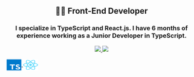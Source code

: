 <!DOCTYPE html>
<html lang="en-US">

<body>

<div ng-app="">
<h2 align="center">👩‍💻 Front-End Developer</h2>

<h3 align="center">I specialize in TypeScript and React.js. I have 6 months of experience working as a Junior Developer in TypeScript.</h3>
  
 
</div>

</body>
</html>

<div align="center">
  <a href="https://github.com/tiffsilvaxx">
  <img height="150" src="https://github-readme-stats.vercel.app/api?username=tiffsilvaxx&show_icons=true&theme=dark&include_all_commits=true&count_private=true"/>
  <img height="150" src="https://github-readme-stats.vercel.app/api/top-langs/?username=tiffsilvaxx&layout=compact&langs_count=7&theme=dark"/>
</div>

 <div style="display: inline_block"><br>
  <img align="center" alt="TypeScript" height="30" width="40" src="https://raw.githubusercontent.com/devicons/devicon/master/icons/typescript/typescript-plain.svg">
  <img align="center" alt="React.js" height="30" width="40" src="https://raw.githubusercontent.com/devicons/devicon/master/icons/react/react-original.svg">
</div>
